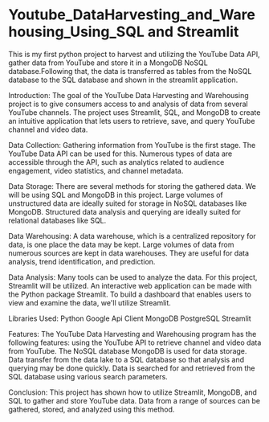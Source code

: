 # Youtube_DataHarvesting_and_Warehousing_Using_SQL and Streamlit
This is my first python project to harvest and utilizing the YouTube Data API, gather data from YouTube and store it in a MongoDB NoSQL database.Following that, the data is transferred as tables from the NoSQL database to the SQL database and shown in the streamlit application.

Introduction:
         The goal of the YouTube Data Harvesting and Warehousing project is to give consumers access to and analysis of data from several YouTube channels. The project uses Streamlit, SQL, and MongoDB to create an intuitive application that lets users to retrieve, save, and query YouTube channel and video data.

Data Collection:
        Gathering information from YouTube is the first stage. The YouTube Data API can be used for this. Numerous types of data are accessible through the API, such as analytics related to audience engagement, video statistics, and channel metadata.

Data Storage:
        There are several methods for storing the gathered data. We will be using SQL and MongoDB in this project. Large volumes of unstructured data are ideally suited for storage in NoSQL databases like MongoDB. Structured data analysis and querying are ideally suited for relational databases like SQL.

Data Warehousing:
         A data warehouse, which is a centralized repository for data, is one place the data may be kept. Large volumes of data from numerous sources are kept in data warehouses. They are useful for data analysis, trend identification, and prediction.

Data Analysis:
         Many tools can be used to analyze the data. For this project, Streamlit will be utilized. An interactive web application can be made with the Python package Streamlit. To build a dashboard that enables users to view and examine the data, we'll utilize Streamlit.

Libraries Used:
         Python
         Google Api Client
         MongoDB
         PostgreSQL
         Streamlit

Features:
    The YouTube Data Harvesting and Warehousing program has the following features: using the YouTube API to retrieve channel and video data from YouTube.
           The NoSQL database MongoDB is used for data storage.
           Data transfer from the data lake to a SQL database so that analysis and querying may be done quickly.
           Data is searched for and retrieved from the SQL database using various search parameters.

Conclusion:
        This project has shown how to utilize Streamlit, MongoDB, and SQL to gather and store YouTube data. Data from a range of sources can be gathered, stored, and analyzed using this method.
